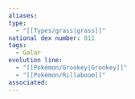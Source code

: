 ```yaml
---
aliases: 
type:
  - "[[Types/grass|grass]]"
national dex number: 811
tags:
  - Galar
evolution line:
  - "[[Pokémon/Grookey|Grookey]]"
  - "[[Pokémon/Rillaboom]]"
associated: 
---
```

